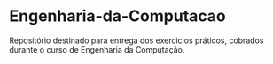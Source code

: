 # Engenharia-da-Computacao
Repositório destinado para entrega dos exercicios práticos, cobrados durante o curso de Engenharia da Computação.
